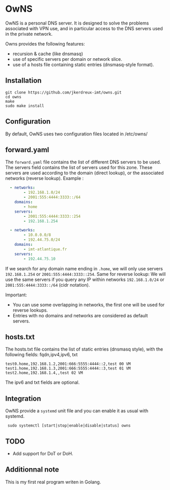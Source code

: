 # OwNS

OwNS is a personal DNS server. It is designed to solve the problems associated with VPN use, and in particular access to the DNS servers used in the private network.

Owns provides the following features: 
- recursion & cache (like dnsmasq)
- use of specific servers per domain or network slice. 
- use of a hosts file containing static entries (dnsmasq-style format).


## Installation
```shell
git clone https://github.com/jkerdreux-imt/owns.git
cd owns
make
sudo make install
```

## Configuration

By default, OwNS uses two configuration files located in /etc/owns/

## forward.yaml
The `forward.yaml` file contains the list of different DNS servers to be used. The servers field contains the list of servers used for this zone. These servers are used according to the domain (direct lookup), or the associated networks (reverse lookup). Example : 


```yaml
  - networks:
        - 192.168.1.0/24
        - 2001:555:4444:3333::/64
    domains:
        - home
    servers:
        - 2001:555:4444:3333::254
        - 192.168.1.254

  - networks:
        - 10.0.0.0/8
        - 192.44.75.0/24
    domains:
        - imt-atlantique.fr
    servers:
        - 192.44.75.10
```

If we search for any domain name ending in `.home`, we will only use servers `192.168.1.254` or `2001:555:4444:3333::254`. Same for reverse lookup: We will use the same servers if you query any IP within networks `192.168.1.0/24` or `2001:555:4444:3333::/64` (cidr notation).

Important:
- You can use some overlapping in networks, the first one will be used for reverse lookups.
- Entries with no domains and networks are considered as default servers.


## hosts.txt
The hosts.txt file contains the list of static entries (dnsmasq style), with the following fields: fqdn,ipv4,ipv6, txt 

```
test0.home,192.168.1.2,2001:666:5555:4444::2,test 00 VM
test1.home,192.168.1.3,2001:666:5555:4444::3,test 01 VM
test2.home,192.168.1.4,,test 02 VM
```

The ipv6 and txt fields are optional. 


## Integration
OwNS provide a `systemd` unit file and you can enable it as usual with systemd.
```shell
 sudo systemctl [start|stop|enable|disable|status] owns
```

 ## TODO
   - Add support for DoT or DoH. 

## Additionnal note
This is my first real program writen in Golang. 